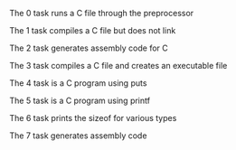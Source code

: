 The 0 task runs a C file through the preprocessor

The 1 task compiles a C file but does not link

The 2 task generates assembly code for C 

The 3 task compiles a C file and creates an executable file

The 4 task is a C program using puts

The 5 task is a C program using printf

The 6 task prints the sizeof for various types

The 7 task generates assembly code 
